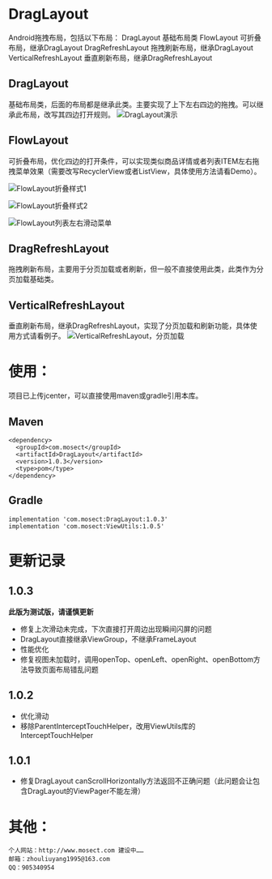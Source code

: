 # DragLayout
Android拖拽布局，包括以下布局：
	DragLayout 基础布局类
	FlowLayout 可折叠布局，继承DragLayout
	DragRefreshLayout 拖拽刷新布局，继承DragLayout
	VerticalRefreshLayout 垂直刷新布局，继承DragRefreshLayout

## DragLayout
基础布局类，后面的布局都是继承此类。主要实现了上下左右四边的拖拽。可以继承此布局，改写其四边打开规则。
![DragLayout演示](img/DragLayout.gif)

## FlowLayout
可折叠布局，优化四边的打开条件，可以实现类似商品详情或者列表ITEM左右拖拽菜单效果（需要改写RecyclerView或者ListView，具体使用方法请看Demo）。

![FlowLayout折叠样式1](img/FlowLayout1.gif)

![FlowLayout折叠样式2](img/FlowLayout2.gif)

![FlowLayout列表左右滑动菜单](img/FlowLayout3.gif)

## DragRefreshLayout
拖拽刷新布局，主要用于分页加载或者刷新，但一般不直接使用此类，此类作为分页加载基础类。

## VerticalRefreshLayout
垂直刷新布局，继承DragRefreshLayout，实现了分页加载和刷新功能，具体使用方式请看例子。
![VerticalRefreshLayout，分页加载](img/VerticalRefreshLayout.gif)

# 使用：
项目已上传jcenter，可以直接使用maven或gradle引用本库。

## Maven
```
<dependency>
  <groupId>com.mosect</groupId>
  <artifactId>DragLayout</artifactId>
  <version>1.0.3</version>
  <type>pom</type>
</dependency>
```

## Gradle
```
implementation 'com.mosect:DragLayout:1.0.3'
implementation 'com.mosect:ViewUtils:1.0.5'
```

# 更新记录
## 1.0.3
**此版为测试版，请谨慎更新**
* 修复上次滑动未完成，下次直接打开周边出现瞬间闪屏的问题
* DragLayout直接继承ViewGroup，不继承FrameLayout
* 性能优化
* 修复视图未加载时，调用openTop、openLeft、openRight、openBottom方法导致页面布局错乱问题
## 1.0.2
* 优化滑动
* 移除ParentInterceptTouchHelper，改用ViewUtils库的InterceptTouchHelper
## 1.0.1
* 修复DragLayout canScrollHorizontally方法返回不正确问题（此问题会让包含DragLayout的ViewPager不能左滑）

# 其他：
```
个人网站：http://www.mosect.com 建设中……
邮箱：zhouliuyang1995@163.com
QQ：905340954
```
